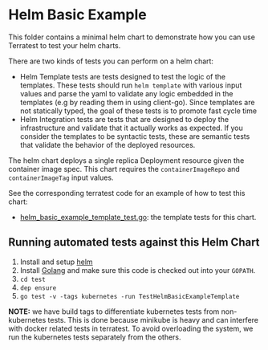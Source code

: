 # Helm Basic Example

This folder contains a minimal helm chart to demonstrate how you can use Terratest to test your helm charts.

There are two kinds of tests you can perform on a helm chart:

- Helm Template tests are tests designed to test the logic of the templates. These tests should run `helm template` with
  various input values and parse the yaml to validate any logic embedded in the templates (e.g by reading them in using
  client-go). Since templates are not statically typed, the goal of these tests is to promote fast cycle time
- Helm Integration tests are tests that are designed to deploy the infrastructure and validate that it actually
  works as expected. If you consider the templates to be syntactic tests, these are semantic tests that validate the
  behavior of the deployed resources.

The helm chart deploys a single replica Deployment resource given the container image spec. This chart requires the
`containerImageRepo` and `containerImageTag` input values.

See the corresponding terratest code for an example of how to test this chart:

- [helm_basic_example_template_test.go](/test/helm_basic_example_template_test.go): the template tests for this chart.
<!-- TODO: Append the example with integration tests and deployment instructions once terratest has deploy test functions -->

## Running automated tests against this Helm Chart

1. Install and setup [helm](https://docs.helm.sh/using_helm/#installing-helm)
1. Install [Golang](https://golang.org/) and make sure this code is checked out into your `GOPATH`.
1. `cd test`
1. `dep ensure`
1. `go test -v -tags kubernetes -run TestHelmBasicExampleTemplate`

**NOTE:** we have build tags to differentiate kubernetes tests from non-kubernetes tests. This is done because minikube
is heavy and can interfere with docker related tests in terratest. To avoid overloading the system, we run the
kubernetes tests separately from the others.
